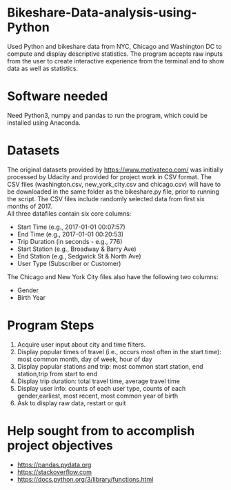 # Bikeshare-Data-analysis-using-Python
Used Python and bikeshare data from NYC, Chicago and Washington DC to compute and display descriptive statistics.  The program accepts
raw inputs from the user to create interactive experience from the terminal and to show data as well as statistics.

# Software needed
Need Python3, numpy and pandas to run the program, which could be installed using Anaconda.

# Datasets
The original datasets provided by https://www.motivateco.com/ was initially processed by Udacity and provided for project work in CSV
format.  The CSV files (washington.csv, new_york_city.csv and chicago.csv) will have to be downloaded in the same folder as the 
bikeshare.py file, prior to running the script.  The CSV files include randomly selected data from first six months of 2017.  
All three datafiles contain six core columns:
* Start Time (e.g., 2017-01-01 00:07:57)
* End Time (e.g., 2017-01-01 00:20:53)
* Trip Duration (in seconds - e.g., 776)
* Start Station (e.g., Broadway & Barry Ave)
* End Station (e.g., Sedgwick St & North Ave)
* User Type (Subscriber or Customer)

The Chicago and New York City files also have the following two columns:
* Gender
* Birth Year

# Program Steps
1.  Acquire user input about city and time filters.
2.  Display popular times of travel (i.e., occurs most often in the start time):  most common month, day of week, hour of day
3. Display popular stations and trip:  most common start station, end station,trip from start to end 
4. Display trip duration:  total travel time, average travel time
5. Display user info:  counts of each user type, counts of each gender,earliest, most recent, most common year of birth 
6.  Ask to display raw data, restart or quit

# Help sought from to accomplish project objectives
* https://pandas.pydata.org
* https://stackoverflow.com
* https://docs.python.org/3/library/functions.html
